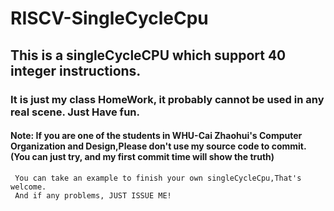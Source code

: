 # RISCV-SingleCycleCpu


## This is a singleCycleCPU which support 40 integer instructions.

### It is just my class HomeWork, it probably cannot be used in any real scene. Just Have fun.


#### Note: If you are one of the students in WHU-Cai Zhaohui's Computer Organization and Design,Please don't use my source code to commit.(You can just try, and my first commit time will show the truth)
     You can take an example to finish your own singleCycleCpu,That's welcome.
     And if any problems, JUST ISSUE ME!
